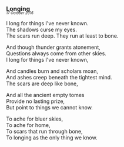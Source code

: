 ### Longing
<p style="margin:0; margin-top: -1.25rem">
  <em>
    <small><small>17 October 2016</small></small>
  </em>
</p>

I long for things I've never known.\
The shadows curse my eyes.\
The scars run deep. They run at least to bone.

And though thunder grants atonement,\
Questions always come from other skies.\
I long for things I've never known,

And candles burn and scholars moan,\
And ashes creep beneath the tightest mind.\
The scars are deep like bone,

And all the ancient empty tomes\
Provide no lasting prize,\
But point to things we cannot know.

To ache for bluer skies,\
To ache for home,\
To scars that run through bone,\
To longing as the only thing we know.
